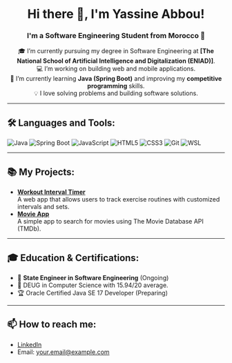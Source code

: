 <h1 align="center">Hi there 👋, I'm Yassine Abbou!</h1>

<h3 align="center">I'm a Software Engineering Student from Morocco 🚀</h3>

<p align="center">
  🎓 I’m currently pursuing my degree in Software Engineering at <strong>[The National School of Artificial Intelligence and Digitalization (ENIAD)]</strong>.<br>
  💻 I’m working on building web and mobile applications.<br>
  🌱 I’m currently learning <strong>Java (Spring Boot)</strong> and improving my <strong>competitive programming</strong> skills.<br>
  💡 I love solving problems and building software solutions.
</p>

<hr>

<h2>🛠️ Languages and Tools:</h2>

<p>
  <img src="https://img.shields.io/badge/Java-ED8B00?style=for-the-badge&logo=java&logoColor=white" alt="Java">
  <img src="https://img.shields.io/badge/Spring%20Boot-6DB33F?style=for-the-badge&logo=spring&logoColor=white" alt="Spring Boot">
  <img src="https://img.shields.io/badge/JavaScript-F7DF1E?style=for-the-badge&logo=javascript&logoColor=black" alt="JavaScript">
  <img src="https://img.shields.io/badge/HTML5-E34F26?style=for-the-badge&logo=html5&logoColor=white" alt="HTML5">
  <img src="https://img.shields.io/badge/CSS3-1572B6?style=for-the-badge&logo=css3&logoColor=white" alt="CSS3">
  <img src="https://img.shields.io/badge/Git-F05032?style=for-the-badge&logo=git&logoColor=white" alt="Git">
  <img src="https://img.shields.io/badge/WSL-0C0C0C?style=for-the-badge&logo=linux&logoColor=white" alt="WSL">
</p>

<hr>

<h2>📚 My Projects:</h2>

<ul>
  <li>
    <strong><a href="https://github.com/your-username/workout-timer">Workout Interval Timer</a></strong><br>
    A web app that allows users to track exercise routines with customized intervals and sets.
  </li>
  <li>
    <strong><a href="https://github.com/your-username/movie-app">Movie App</a></strong><br>
    A simple app to search for movies using The Movie Database API (TMDb).
  </li>
</ul>

<hr>

<h2>🎓 Education & Certifications:</h2>
<ul>
  <li>📖 <strong>State Engineer in Software Engineering</strong> (Ongoing)</li>
  <li>📜 DEUG in Computer Science with 15.94/20 average.</li>
  <li>🏆 Oracle Certified Java SE 17 Developer (Preparing)</li>
</ul>

<hr>

<h2>📫 How to reach me:</h2>

<ul>
  <li><a href="https://www.linkedin.com/in/yassine-abbou/">LinkedIn</a></li>
  <li>Email: <a href="mailto:your.email@example.com">your.email@example.com</a></li>
</ul>
